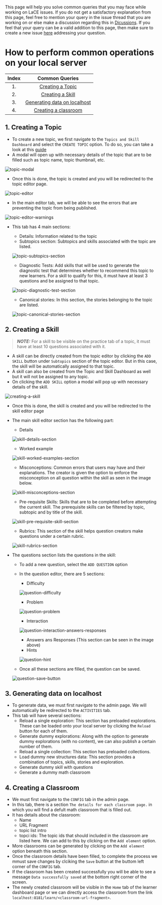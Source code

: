 This page will help you solve common queries that you may face while working on LaCE issues. If you do not get a satisfactory explanation from this page, feel free to mention your query in the issue thread that you are working on or else make a discussion regarding this in [Dicussions](https://github.com/oppia/oppia/discussions). If you feel that your query can be a valid addition to this page, then make sure to create a new issue [here](https://github.com/oppia/oppia-web-developer-docs/issues) addressing your question.

# How to perform common operations on your local server

| Index | Common Queries   |
| :---: |     :---:        |
| 1.    | [Creating a Topic](#1-creating-a-topic) |
| 2.    | [Creating a Skill](#2-creating-a-skill)|
| 3.    | [Generating data on localhost](#3-generating-data-on-localhost)|
| 4.    | [Creating a classroom](#4-creating-a-classroom)|

## 1. Creating a Topic 
- To create a new topic, we first navigate to the `Topics and Skill Dashboard` and select the `CREATE TOPIC` option. To do so, you can take a look at this [guide](Editor-pages.md#steps-to-create-a-topicskill)
- A modal will open up with necessary details of the topic that are to be filled such as topic name, topic thumbnail, etc.

![topic-modal](images/LaCEOnboardingGuide/topic-modal.png)

- Once this is done, the topic is created and you will be redirected to the topic editor page.

![topic-editor](images/LaCEOnboardingGuide/topic-editor.png)

- In the main editor tab, we will be able to see the errors that are preventing the topic from being published.

![topic-editor-warnings](images/LaCEOnboardingGuide/topic-editor-warnings.png)

- This tab has 4 main sections:
  - Details: Information related to the topic
  - Subtopics section: Subtopics and skills associated with the topic are listed.
  
  ![topic-subtopics-section](images/LaCEOnboardingGuide/topic-subtopics-section.png)

  - Diagnostic Tests: Add skills that will be used to generate the diagnostic test that determines whether to recommend this topic to new learners. For a skill to qualify for this, it must have at least 3 questions and be assigned to that topic.
  
  ![topic-diagnostic-test-section](images/LaCEOnboardingGuide/topic-diagnostic-test-section.png)

  - Canonical stories: In this section, the stories belonging to the topic are listed.
  
  ![topic-canonical-stories-section](images/LaCEOnboardingGuide/topic-canonical-stories-section.png)
  

## 2. Creating a Skill
  > **_NOTE:_** For a skill to be visible on the practice tab of a topic, it must have at least 10 questions associated with it.
- A skill can be directly created from the topic editor by clicking the `ADD SKILL` button under `Subtopics` section of the topic editor. But in this case, the skill will be automatically assigned to that topic.
- A skill can also be created from the Topic and Skill Dashboard as well but it will not be assigned to any topic.
- On clicking the `ADD SKILL` option a modal will pop up with necessary details of the skill.

![creating-a-skill](images/LaCEOnboardingGuide/creating-a-skill.png)

- Once this is done, the skill is created and you will be redirected to the skill editor page
- The main skill editor section has the following part:
  - Details
  
  ![skill-details-section](images/LaCEOnboardingGuide/skill-details-section.png)

  - Worked example

  ![skill-worked-examples-section](images/LaCEOnboardingGuide/skill-worked-examples-section.png)

  - Misconceptions: Common errors that users may have and their explanations. The creator is given the option to enforce the misconception on all question within the skill as seen in the image below.
 
  ![skill-misconceptions-section](images/LaCEOnboardingGuide/skill-misconceptions-section.png)

  - Pre-requisite Skills: Skills that are to be completed before attempting the current skill. The prerequisite skills can be filtered by topic, subtopic and by title of the skill.

  ![skill-pre-requisite-skill-section](images/LaCEOnboardingGuide/skill-pre-requisite-skill-section.png)

  - Rubrics: This section of the skill helps question creators make questions under a certain rubric. 
  
  ![skill-rubrics-section](images/LaCEOnboardingGuide/skill-rubrics-section.png)

- The questions section lists the questions in the skill:
  - To add a new question, select the `ADD QUESTION` option
  - In the question editor, there are 5 sections:
    - Difficulty
    
    ![question-difficulty](images/LaCEOnboardingGuide/question-difficulty.png)

    - Problem
    
    ![question-problem](images/LaCEOnboardingGuide/question-problem.png)

    - Interaction
    
    ![question-interaction-answers-responses](images/LaCEOnboardingGuide/question-interaction-answers-responses.png)

    - Answers ans Responses (This section can be seen in the image above)
    - Hints
    
    ![question-hint](images/LaCEOnboardingGuide/question-hint.png)

  - Once all these sections are filled, the question can be saved.
  
  ![question-save-button](images/LaCEOnboardingGuide/question-save-button.png)

## 3. Generating data on localhost
- To generate data, we must first navigate to the admin page. We will automatically be redirected to the `ACTIVITIES` tab.
- This tab will have several sections:
  - Reload a single exploration: This section has preloaded explorations. These can be loaded onto your local server by clicking the `Reload` button for each of them.
  - Generate dummy explorations: Along with the option to generate dummy explorations (with no content), we can also publish a certain number of them.
  - Reload a single collection: This section has preloaded collections.
  - Load dummy new structures data: This section provides a combination of topics, skills, stories and exploration.
  - Generate dummy skill with questions
  - Generate a dummy math classroom

## 4. Creating a Classroom
- We must first navigate to the `CONFIG` tab in the admin page. 
- In this tab, there is a section `The details for each classroom page.` in which you will find a defult math classroom that is filled out. 
- It has details about the classroom:
  - Name
  - URL Fragment
  - topic list intro
  - topci ids: The topic ids that should included in the classroom are listed here. We can add to this by clicking on the `Add element` option.
- More classrooms can be generated by clicking on the `Add element` option beneath this section.
- Once the classroom details have been filled, to complete the process we mmust save changes by clciking the `Save` button at the buttom left corner of the `CONFIG` tab.
- If the classroom has been created successfully you will be able to see a message `Data successfully saved` at the bottom right corner of the screen.
- The newly created classroom will be visible in the `Home` tab of the learner dashboard page or we can directly access the classroom from the link `localhost:8181/learn/<classroom-url-fragment>`.

